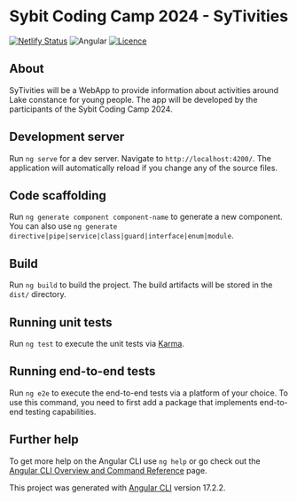 # Sybit Coding Camp 2024 - SyTivities

[![Netlify Status](https://api.netlify.com/api/v1/badges/dffae123-7ad2-4d35-aea3-2fa385737d34/deploy-status)](https://app.netlify.com/sites/sytivities/deploys)
![Angular](https://img.shields.io/badge/angular-%23DD0031.svg?style=for-the-badge&logo=angular&logoColor=white)
[![Licence](https://img.shields.io/github/license/Ileriayo/markdown-badges?style=for-the-badge)](./LICENSE)


## About

SyTivities will be a WebApp to provide information about activities around Lake constance for young people. The app will be developed by the participants of the Sybit Coding Camp 2024.



## Development server

Run `ng serve` for a dev server. Navigate to `http://localhost:4200/`. The application will automatically reload if you change any of the source files.

## Code scaffolding

Run `ng generate component component-name` to generate a new component. You can also use `ng generate directive|pipe|service|class|guard|interface|enum|module`.

## Build

Run `ng build` to build the project. The build artifacts will be stored in the `dist/` directory.

## Running unit tests

Run `ng test` to execute the unit tests via [Karma](https://karma-runner.github.io).

## Running end-to-end tests

Run `ng e2e` to execute the end-to-end tests via a platform of your choice. To use this command, you need to first add a package that implements end-to-end testing capabilities.

## Further help

To get more help on the Angular CLI use `ng help` or go check out the [Angular CLI Overview and Command Reference](https://angular.io/cli) page.

This project was generated with [Angular CLI](https://github.com/angular/angular-cli) version 17.2.2.